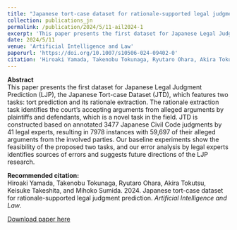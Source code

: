 ```yaml
---
title: "Japanese tort-case dataset for rationale-supported legal judgment prediction"
collection: publications_jn
permalink: /publication/2024/5/11-ail2024-1
excerpt: 'This paper presents the first dataset for Japanese Legal Judgment Prediction (LJP), the Japanese Tort-case Dataset (JTD), which features two tasks: tort prediction and its rationale extraction. The rationale extraction task identifies the court’s accepting arguments from alleged arguments by plaintiffs and defendants, which is a novel task in the field. JTD is constructed based on annotated 3477 Japanese Civil Code judgments by 41 legal experts, resulting in 7978 instances with 59,697 of their alleged arguments from the involved parties. Our baseline experiments show the feasibility of the proposed two tasks, and our error analysis by legal experts identifies sources of errors and suggests future directions of the LJP research.'
date: 2024/5/11
venue: 'Artificial Intelligence and Law'
paperurl: 'https://doi.org/10.1007/s10506-024-09402-0'
citation: 'Hiroaki Yamada, Takenobu Tokunaga, Ryutaro Ohara, Akira Tokutsu, Keisuke Takeshita, and Mihoko Sumida. 2024. Japanese tort-case dataset for rationale-supported legal judgment prediction. <i>Artificial Intelligence and Law</i>.'
---
```

**Abstract**   
This paper presents the first dataset for Japanese Legal Judgment Prediction (LJP), the Japanese Tort-case Dataset (JTD), which features two tasks: tort prediction and its rationale extraction. The rationale extraction task identifies the court’s accepting arguments from alleged arguments by plaintiffs and defendants, which is a novel task in the field. JTD is constructed based on annotated 3477 Japanese Civil Code judgments by 41 legal experts, resulting in 7978 instances with 59,697 of their alleged arguments from the involved parties. Our baseline experiments show the feasibility of the proposed two tasks, and our error analysis by legal experts identifies sources of errors and suggests future directions of the LJP research.

**Recommended citation:**   
Hiroaki Yamada, Takenobu Tokunaga, Ryutaro Ohara, Akira Tokutsu, Keisuke Takeshita, and Mihoko Sumida. 2024. Japanese tort-case dataset for rationale-supported legal judgment prediction. <i>Artificial Intelligence and Law</i>.

<a href='https://doi.org/10.1007/s10506-024-09402-0'>Download paper here</a>
